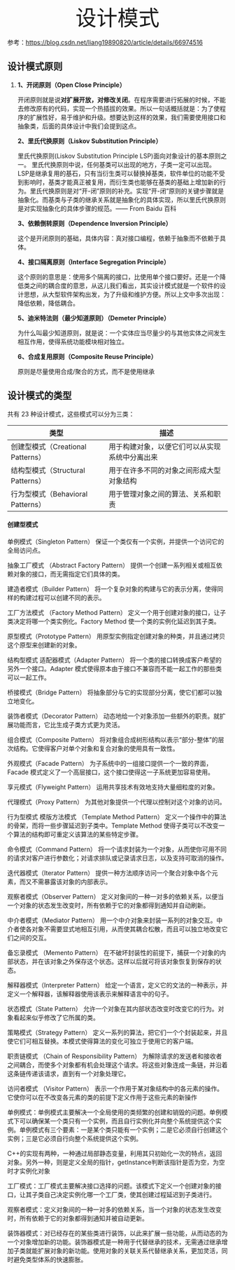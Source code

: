 <center><font size = 45>设计模式</font></center>

参考：https://blog.csdn.net/liang19890820/article/details/66974516

## 设计模式原则

1. **1、开闭原则（Open Close Principle）**

   开闭原则就是说**对扩展开放，对修改关闭**。在程序需要进行拓展的时候，不能去修改原有的代码，实现一个热插拔的效果。所以一句话概括就是：为了使程序的扩展性好，易于维护和升级。想要达到这样的效果，我们需要使用接口和抽象类，后面的具体设计中我们会提到这点。

   **2、里氏代换原则（Liskov Substitution Principle）**

   里氏代换原则(Liskov Substitution Principle LSP)面向对象设计的基本原则之一。 里氏代换原则中说，任何基类可以出现的地方，子类一定可以出现。 LSP是继承复用的基石，只有当衍生类可以替换掉基类，软件单位的功能不受到影响时，基类才能真正被复用，而衍生类也能够在基类的基础上增加新的行为。里氏代换原则是对“开-闭”原则的补充。实现“开-闭”原则的关键步骤就是抽象化。而基类与子类的继承关系就是抽象化的具体实现，所以里氏代换原则是对实现抽象化的具体步骤的规范。—— From Baidu 百科

   **3、依赖倒转原则（Dependence Inversion Principle）**

   这个是开闭原则的基础，具体内容：真对接口编程，依赖于抽象而不依赖于具体。

   **4、接口隔离原则（Interface Segregation Principle）**

   这个原则的意思是：使用多个隔离的接口，比使用单个接口要好。还是一个降低类之间的耦合度的意思，从这儿我们看出，其实设计模式就是一个软件的设计思想，从大型软件架构出发，为了升级和维护方便。所以上文中多次出现：降低依赖，降低耦合。

   **5、迪米特法则（最少知道原则）（Demeter Principle）**

   为什么叫最少知道原则，就是说：一个实体应当尽量少的与其他实体之间发生相互作用，使得系统功能模块相对独立。

   **6、合成复用原则（Composite Reuse Principle）**

   原则是尽量使用合成/聚合的方式，而不是使用继承



## 设计模式的类型

共有 23 种设计模式，这些模式可以分为三类：

| 类型                              | 描述                                           |
| --------------------------------- | ---------------------------------------------- |
| 创建型模式（Creational Patterns） | 用于构建对象，以便它们可以从实现系统中分离出来 |
| 结构型模式（Structural Patterns） | 用于在许多不同的对象之间形成大型对象结构       |
| 行为型模式（Behavioral Patterns） | 用于管理对象之间的算法、关系和职责             |

#### 创建型模式

单例模式（Singleton Pattern）
保证一个类仅有一个实例，并提供一个访问它的全局访问点。

抽象工厂模式 （Abstract Factory Pattern）
提供一个创建一系列相关或相互依赖对象的接口，而无需指定它们具体的类。

建造者模式（Builder Pattern）
将一个复杂对象的构建与它的表示分离，使得同样的构建过程可以创建不同的表示。

工厂方法模式 （Factory Method Pattern）
定义一个用于创建对象的接口，让子类决定将哪一个类实例化。Factory Method 使一个类的实例化延迟到其子类。

原型模式（Prototype Pattern）
用原型实例指定创建对象的种类，并且通过拷贝这个原型来创建新的对象。

结构型模式
适配器模式（Adapter Pattern）
将一个类的接口转换成客户希望的另外一个接口。Adapter 模式使得原本由于接口不兼容而不能一起工作的那些类可以一起工作。

桥接模式（Bridge Pattern）
将抽象部分与它的实现部分分离，使它们都可以独立地变化。

装饰者模式（Decorator Pattern）
动态地给一个对象添加一些额外的职责。就扩展功能而言，它比生成子类方式更为灵活。

组合模式（Composite Pattern）
将对象组合成树形结构以表示“部分-整体”的层次结构。它使得客户对单个对象和复合对象的使用具有一致性。

外观模式（Facade Pattern）
为子系统中的一组接口提供一个一致的界面，Facade 模式定义了一个高层接口，这个接口使得这一子系统更加容易使用。

享元模式（Flyweight Pattern）
运用共享技术有效地支持大量细粒度的对象。

代理模式（Proxy Pattern）
为其他对象提供一个代理以控制对这个对象的访问。

行为型模式
模版方法模式 （Template Method Pattern）
定义一个操作中的算法的骨架，而将一些步骤延迟到子类中。Template Method 使得子类可以不改变一个算法的结构即可重定义该算法的某些特定步骤。

命令模式（Command Pattern）
将一个请求封装为一个对象，从而使你可用不同的请求对客户进行参数化；对请求排队或记录请求日志，以及支持可取消的操作。

迭代器模式（Iterator Pattern）
提供一种方法顺序访问一个聚合对象中各个元素，而又不需暴露该对象的内部表示。

观察者模式（Observer Pattern）
定义对象间的一种一对多的依赖关系，以便当一个对象的状态发生改变时，所有依赖于它的对象都得到通知并自动刷新。

中介者模式（Mediator Pattern）
用一个中介对象来封装一系列的对象交互。中介者使各对象不需要显式地相互引用，从而使其耦合松散，而且可以独立地改变它们之间的交互。

备忘录模式 （Memento Pattern）
在不破坏封装性的前提下，捕获一个对象的内部状态，并在该对象之外保存这个状态。这样以后就可将该对象恢复到保存的状态。

解释器模式（Interpreter Pattern）
给定一个语言，定义它的文法的一种表示，并定义一个解释器，该解释器使用该表示来解释语言中的句子。

状态模式（State Pattern）
允许一个对象在其内部状态改变时改变它的行为。对象看起来似乎修改了它所属的类。

策略模式（Strategy Pattern）
定义一系列的算法，把它们一个个封装起来，并且使它们可相互替换。本模式使得算法的变化可独立于使用它的客户端。

职责链模式 （Chain of Responsibility Pattern）
为解除请求的发送者和接收者之间耦合，而使多个对象都有机会处理这个请求。将这些对象连成一条链，并沿着这条链传递该请求，直到有一个对象处理它。

访问者模式 （Visitor Pattern）
表示一个作用于某对象结构中的各元素的操作。它使你可以在不改变各元素的类的前提下定义作用于这些元素的新操作





单例模式：单例模式主要解决一个全局使用的类频繁的创建和销毁的问题。单例模式下可以确保某一个类只有一个实例，而且自行实例化并向整个系统提供这个实例。单例模式有三个要素：一是某个类只能有一个实例；二是它必须自行创建这个实例；三是它必须自行向整个系统提供这个实例。

C++的实现有两种，一种通过局部静态变量，利用其只初始化一次的特点，返回对象。另外一种，则是定义全局的指针，getInstance判断该指针是否为空，为空时才实例化对象

工厂模式：工厂模式主要解决接口选择的问题。该模式下定义一个创建对象的接口，让其子类自己决定实例化哪一个工厂类，使其创建过程延迟到子类进行。

观察者模式：定义对象间的一种一对多的依赖关系，当一个对象的状态发生改变时，所有依赖于它的对象都得到通知并被自动更新。

装饰器模式：对已经存在的某些类进行装饰，以此来扩展一些功能，从而动态的为一个对象增加新的功能。装饰器模式是一种用于代替继承的技术，无需通过继承增加子类就能扩展对象的新功能。使用对象的关联关系代替继承关系，更加灵活，同时避免类型体系的快速膨胀。
























